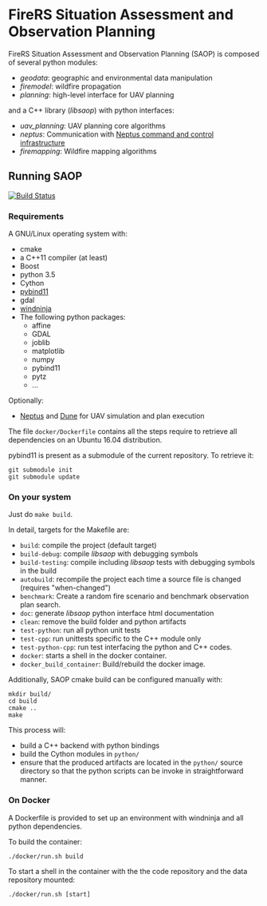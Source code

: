 # FireRS Situation Assessment and Observation Planning

FireRS Situation Assessment and Observation Planning (SAOP) is composed of several python modules:

 - *geodata*: geographic and environmental data manipulation
 - *firemodel*: wildfire propagation
 - *planning*: high-level interface for UAV planning

and a C++ library (_libsaop_) with python interfaces:

 - *uav_planning*: UAV planning core algorithms
 - *neptus*: Communication with [Neptus command and control infrastructure](https://github.com/lsts/neptus)
 - *firemapping*: Wildfire mapping algorithms

## Running SAOP
[![Build Status](https://travis-ci.org/laas/fire-rs-saop.svg?branch=master)](https://travis-ci.org/laas/fire-rs-saop)
### Requirements

A GNU/Linux operating system with:

 - cmake
 - a C++11 compiler (at least)
 - Boost
 - python 3.5
 - Cython
 - [pybind11](https://github.com/pybind/pybind11/)
 - gdal
 - [windninja](https://github.com/firelab/windninja)
 - The following python packages:
    * affine
    * GDAL
    * joblib
    * matplotlib
    * numpy
    * pybind11
    * pytz
    * ...

Optionally:

 - [Neptus](https://github.com/lsts/neptus) and [Dune](https://github.com/lsts/dune) for UAV simulation and plan execution

The file `docker/Dockerfile` contains all the steps require to retrieve all dependencies on an Ubuntu 16.04 distribution.

pybind11 is present as a submodule of the current repository. To retrieve it:

    git submodule init
    git submodule update

### On your system

Just do `make build`.

In detail, targets for the Makefile are:

- `build`: compile the project (default target)
- `build-debug`: compile *libsaop* with debugging symbols
- `build-testing`: compile including *libsaop* tests with debugging symbols in the build
- `autobuild`: recompile the project each time a source file is changed (requires "when-changed")
- `benchmark`: Create a random fire scenario and benchmark observation plan search.
- `doc`: generate *libsaop* python interface html documentation
- `clean`: remove the build folder and python artifacts
- `test-python`: run all python unit tests
- `test-cpp`: run unittests specific to the C++ module only
- `test-python-cpp`: run test interfacing the python and C++ codes.
- `docker`: starts a shell in the docker container.
- `docker_build_container`: Build/rebuild the docker image. 

Additionally, SAOP cmake build can be configured manually with:

    mkdir build/
    cd build
    cmake ..
    make

This process will:
 - build a C++ backend with python bindings
 - build the Cython modules in `python/`
 - ensure that the produced artifacts are located in the `python/` source directory so that the python scripts can be invoke in straightforward manner.

### On Docker


A Dockerfile is provided to set up an environment with windninja and all python dependencies.

To build the container:

    ./docker/run.sh build

To start a shell in the container with the the code repository and the data repository mounted:

    ./docker/run.sh [start]
